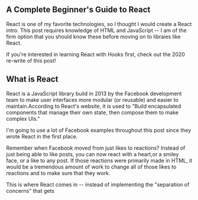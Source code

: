 ## A Complete Beginner's Guide to React
React is one of my favorite technologies, so I thought I would create a React intro.
This post requires knowledge of HTML and JavaScript -- I am of the firm option that
you should know these before moving on to libraies like React.

If you're interested in learning React with Hooks first, check out the 2020 re-write of this post!

## What is React
React is a JavaScript library build in 2013 by the Facebook development team to make
user interfaces more modular (or reusable) and easier to maintain.According to React's
website, it is used to "Build encapsulated components that manage their own state, then
compose them to make complex UIs."

I'm going to use a lot of Facebook examples throughout this post since they wrote
React in the first place.

Remember when Facebook moved from just likes to reactions? Instead of just being able
to like posts, you can now react with a heart,or a smiley face, or a like to any post.
If those reactions were primarily made in HTML, it would be a tremendous amount of work
to change all of those likes to reactions and to make sure that they work.

This is where React comes in -- instead of implementing the "separation of concerns" that gets
